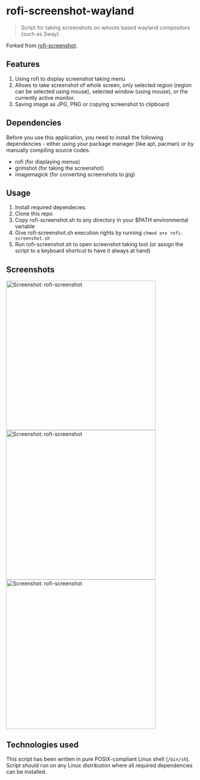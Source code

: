 # rofi-screenshot-wayland
> Script for taking screenshots on wlroots based wayland compositors (such as Sway)

Forked from [rofi-screenshot](https://github.com/danrog303/rofi-screenshot).

## Features
1. Using rofi to display screenshot taking menu
2. Allows to take screenshot of whole screen, only selected region (region can be selected using mouse), selected window (using mouse), or the currently active monitor.
3. Saving image as JPG, PNG or copying screenshot to clipboard

## Dependencies
Before you use this application, you need to install the following dependencies - either using your package manager (like apt, pacman) or by manually compiling source codes.

- rofi (for displaying menus)
- grimshot (for taking the screenshot)
- imagemagick (for converting screenshots to jpg)

## Usage
1. Install required dependecies.
2. Clone this repo
3. Copy rofi-screenshot.sh to any directory in your $PATH environmental variable
4. Give rofi-screenshot.sh execution rights by running `chmod a+x rofi-screenshot.sh`
5. Run rofi-screenshot.sh to open screenshot taking tool (or assign the script to a keyboard shortcut to have it always at hand)

## Screenshots
<img alt="Screenshot: rofi-screenshot" src="https://user-images.githubusercontent.com/32397526/148370014-757b1059-3dff-4509-80e0-5db7527eacba.png" width="400">
<img alt="Screenshot: rofi-screenshot" src="https://user-images.githubusercontent.com/32397526/148370019-414ae950-4c3a-4c4a-a4c5-9ba4cdb3960c.png" width="400">
<img alt="Screenshot: rofi-screenshot" src="https://user-images.githubusercontent.com/32397526/148370021-31c5bd97-a76b-4294-9d73-e8144bf65499.png" width="400">

## Technologies used
This script has been written in pure POSIX-compliant Linux shell (`/bin/sh`). Script should run on any Linux distribution where all required dependencies can be installed.